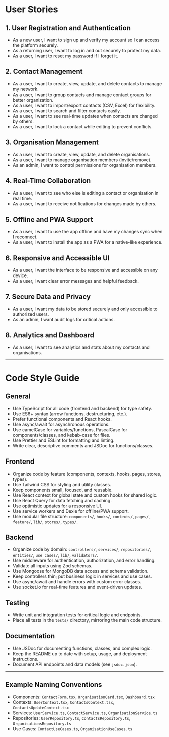 
# User Stories

## 1. User Registration and Authentication
- As a new user, I want to sign up and verify my account so I can access the platform securely.
- As a returning user, I want to log in and out securely to protect my data.
- As a user, I want to reset my password if I forget it.

## 2. Contact Management
- As a user, I want to create, view, update, and delete contacts to manage my network.
- As a user, I want to group contacts and manage contact groups for better organization.
- As a user, I want to import/export contacts (CSV, Excel) for flexibility.
- As a user, I want to search and filter contacts easily.
- As a user, I want to see real-time updates when contacts are changed by others.
- As a user, I want to lock a contact while editing to prevent conflicts.

## 3. Organisation Management
- As a user, I want to create, view, update, and delete organisations.
- As a user, I want to manage organisation members (invite/remove).
- As an admin, I want to control permissions for organisation members.

## 4. Real-Time Collaboration
- As a user, I want to see who else is editing a contact or organisation in real time.
- As a user, I want to receive notifications for changes made by others.

## 5. Offline and PWA Support
- As a user, I want to use the app offline and have my changes sync when I reconnect.
- As a user, I want to install the app as a PWA for a native-like experience.

## 6. Responsive and Accessible UI
- As a user, I want the interface to be responsive and accessible on any device.
- As a user, I want clear error messages and helpful feedback.

## 7. Secure Data and Privacy
- As a user, I want my data to be stored securely and only accessible to authorized users.
- As an admin, I want audit logs for critical actions.

## 8. Analytics and Dashboard
- As a user, I want to see analytics and stats about my contacts and organisations.

---

# Code Style Guide

## General
- Use TypeScript for all code (frontend and backend) for type safety.
- Use ES6+ syntax (arrow functions, destructuring, etc.).
- Prefer functional components and React hooks.
- Use async/await for asynchronous operations.
- Use camelCase for variables/functions, PascalCase for components/classes, and kebab-case for files.
- Use Prettier and ESLint for formatting and linting.
- Write clear, descriptive comments and JSDoc for functions/classes.

## Frontend
- Organize code by feature (components, contexts, hooks, pages, stores, types).
- Use Tailwind CSS for styling and utility classes.
- Keep components small, focused, and reusable.
- Use React context for global state and custom hooks for shared logic.
- Use React Query for data fetching and caching.
- Use optimistic updates for a responsive UI.
- Use service workers and Dexie for offline/PWA support.
- Use modular file structure: `components/`, `hooks/`, `contexts/`, `pages/`, `feature/`, `lib/`, `stores/`, `types/`.

## Backend
- Organize code by domain: `controllers/`, `services/`, `repositories/`, `entities/`, `use cases/`, `lib/`, `validators/`.
- Use middleware for authentication, authorization, and error handling.
- Validate all inputs using Zod schemas.
- Use Mongoose for MongoDB data access and schema validation.
- Keep controllers thin; put business logic in services and use cases.
- Use async/await and handle errors with custom error classes.
- Use socket.io for real-time features and event-driven updates.

## Testing
- Write unit and integration tests for critical logic and endpoints.
- Place all tests in the `tests/` directory, mirroring the main code structure.

## Documentation
- Use JSDoc for documenting functions, classes, and complex logic.
- Keep the README up to date with setup, usage, and deployment instructions.
- Document API endpoints and data models (see `jsdoc.json`).

---

## Example Naming Conventions
- Components: `ContactForm.tsx`, `OrganisationCard.tsx`, `Dashboard.tsx`
- Contexts: `UserContext.tsx`, `ContactsContext.tsx`, `ContactsUpdateContext.tsx`
- Services: `UserService.ts`, `ContactService.ts`, `OrganisationService.ts`
- Repositories: `UserRepository.ts`, `ContactsRepository.ts`, `OrganisationsRepository.ts`
- Use Cases: `ContactUseCases.ts`, `OrganisationUseCases.ts`
